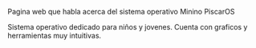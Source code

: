 Pagina web que habla acerca del sistema operativo Minino PiscarOS

Sistema operativo dedicado para niños y jovenes. Cuenta con graficos y
herramientas muy intuitivas.
